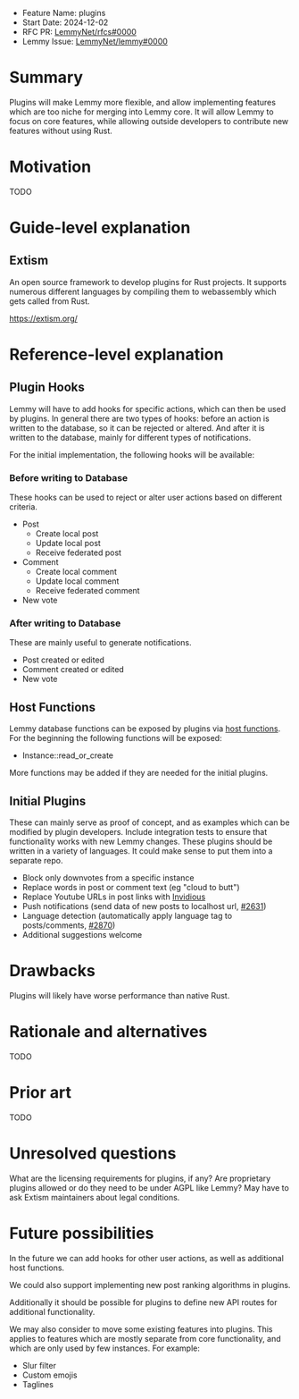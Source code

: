 - Feature Name: plugins
- Start Date: 2024-12-02
- RFC PR: [LemmyNet/rfcs#0000](https://github.com/LemmyNet/rfcs/pull/0008)
- Lemmy Issue: [LemmyNet/lemmy#0000](https://github.com/LemmyNet/lemmy/issues/3562)

# Summary

Plugins will make Lemmy more flexible, and allow implementing features which are too niche for merging into Lemmy core. It will allow Lemmy to focus on core features, while allowing outside developers to contribute new features without using Rust.

# Motivation

TODO

# Guide-level explanation

## Extism

An open source framework to develop plugins for Rust projects. It supports numerous different languages by compiling them to webassembly which gets called from Rust.

https://extism.org/

# Reference-level explanation

## Plugin Hooks

Lemmy will have to add hooks for specific actions, which can then be used by plugins. In general there are two types of hooks: before an action is written to the database, so it can be rejected or altered. And after it is written to the database, mainly for different types of notifications.

For the initial implementation, the following hooks will be available:

### Before writing to Database

These hooks can be used to reject or alter user actions based on different criteria.

- Post
    - Create local post
    - Update local post
    - Receive federated post
- Comment
    - Create local comment
    - Update local comment
    - Receive federated comment
- New vote
    
### After writing to Database

These are mainly useful to generate notifications.

- Post created or edited
- Comment created or edited
- New vote

## Host Functions

Lemmy database functions can be exposed by plugins via [host functions](https://extism.org/docs/concepts/host-functions). For the beginning the following functions will be exposed:

- Instance::read_or_create 

More functions may be added if they are needed for the initial plugins.

## Initial Plugins

These can mainly serve as proof of concept, and as examples which can be modified by plugin developers. Include integration tests to ensure that functionality works with new Lemmy changes. These plugins should be written in a variety of languages. It could make sense to put them into a separate repo.

- Block only downvotes from a specific instance
- Replace words in post or comment text (eg "cloud to butt")
- Replace Youtube URLs in post links with [Invidious](https://invidious.io/)
- Push notifications (send data of new posts to localhost url, [#2631](https://github.com/LemmyNet/lemmy/issues/2631))
- Language detection (automatically apply language tag to posts/comments, [#2870](https://github.com/LemmyNet/lemmy/issues/2870))
- Additional suggestions welcome

# Drawbacks

Plugins will likely have worse performance than native Rust.

# Rationale and alternatives

TODO

# Prior art

TODO

# Unresolved questions

What are the licensing requirements for plugins, if any? Are proprietary plugins allowed or do they need to be under AGPL like Lemmy? May have to ask Extism maintainers about legal conditions.

# Future possibilities

In the future we can add hooks for other user actions, as well as additional host functions.

We could also support implementing new post ranking algorithms in plugins.

Additionally it should be possible for plugins to define new API routes for additional functionality.

We may also consider to move some existing features into plugins. This applies to features which are mostly separate from core functionality, and which are only used by few instances. For example:
- Slur filter
- Custom emojis
- Taglines
